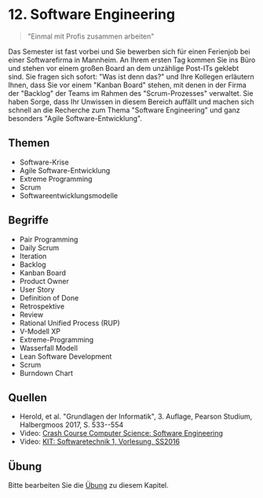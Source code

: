 # 12. Software Engineering

> "Einmal mit Profis zusammen arbeiten"

Das Semester ist fast vorbei und Sie bewerben sich für einen Ferienjob bei einer Softwarefirma in Mannheim. An Ihrem ersten Tag kommen Sie ins Büro und stehen vor einem großen Board an dem unzählige Post-ITs geklebt sind. Sie fragen sich sofort: "Was ist denn das?" und Ihre Kollegen erläutern Ihnen, dass Sie vor einem "Kanban Board" stehen, mit denen in der Firma der "Backlog" der Teams im Rahmen des "Scrum-Prozesses" verwaltet. Sie haben Sorge, dass Ihr Unwissen in diesem Bereich auffällt und machen sich schnell an die Recherche zum Thema "Software Engineering" und ganz besonders "Agile Software-Entwicklung".  


## Themen

  - Software-Krise
  - Agile Software-Entwicklung
  - Extreme Programming
  - Scrum
  - Softwareentwicklungsmodelle


## Begriffe

  - Pair Programming
  - Daily Scrum
  - Iteration
  - Backlog
  - Kanban Board
  - Product Owner
  - User Story
  - Definition of Done
  - Retrospektive
  - Review
  - Rational Unified Process (RUP)
  - V-Modell XP
  - Extreme-Programming
  - Wasserfall Modell
  - Lean Software Development
  - Scrum
  - Burndown Chart

## Quellen

  * Herold, et al. "Grundlagen der Informatik", 3. Auflage, Pearson Studium, Halbergmoos 2017, S. 533--554
  * Video: [Crash Course Computer Science: Software Engineering](https://youtu.be/O753uuutqH8)
  * Video: [KIT: Softwaretechnik 1, Vorlesung, SS2016](https://youtu.be/O7oKZyIR3Nw)


## Übung

Bitte bearbeiten Sie die [Übung](exercise.md) zu diesem Kapitel.

